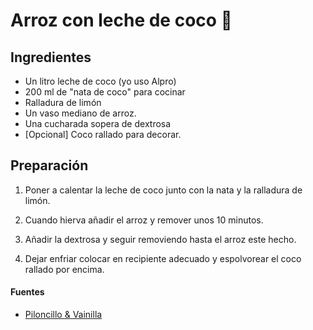 # Arroz con leche de coco :rice:

## Ingredientes

-   Un litro leche de coco (yo uso Alpro)
-   200 ml de "nata de coco" para cocinar
-   Ralladura de limón
-   Un vaso mediano de arroz.
-   Una cucharada sopera de dextrosa
-   [Opcional] Coco rallado para decorar.

## Preparación

1.  Poner a calentar la leche de coco junto con la nata y la ralladura de limón.

2.  Cuando hierva añadir el arroz y remover unos 10 minutos.

3.  Añadir la dextrosa y seguir removiendo hasta el arroz este hecho.

4.  Dejar enfriar colocar en recipiente adecuado y espolvorear el coco rallado por encima.

#### Fuentes

-   [Piloncillo & Vainilla](https://www.piloncilloyvainilla.com/arroz-con-leche-de-coco/)
